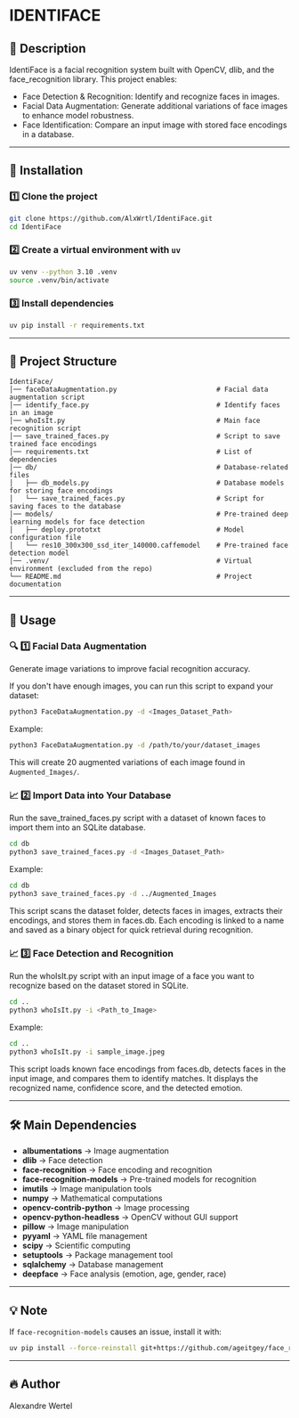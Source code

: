 # IDENTIFACE

## 📌 Description

IdentiFace is a facial recognition system built with OpenCV, dlib, and the face_recognition library. This project enables:

- Face Detection & Recognition: Identify and recognize faces in images.
- Facial Data Augmentation: Generate additional variations of face images to enhance model robustness.
- Face Identification: Compare an input image with stored face encodings in a database.

---

## 🚀 Installation

### 1️⃣ Clone the project

```bash
git clone https://github.com/AlxWrtl/IdentiFace.git
cd IdentiFace
```

### 2️⃣ Create a virtual environment with `uv`

```bash
uv venv --python 3.10 .venv
source .venv/bin/activate
```

### 3️⃣ Install dependencies

```bash
uv pip install -r requirements.txt
```

---

## 📂 Project Structure

```plaintext
IdentiFace/
│── faceDataAugmentation.py                         # Facial data augmentation script
│── identify_face.py                                # Identify faces in an image
│── whoIsIt.py                                      # Main face recognition script
│── save_trained_faces.py                           # Script to save trained face encodings
│── requirements.txt                                # List of dependencies
│── db/                                             # Database-related files
│   ├── db_models.py                                # Database models for storing face encodings
│   └── save_trained_faces.py                       # Script for saving faces to the database
│── models/                                         # Pre-trained deep learning models for face detection
│   ├── deploy.prototxt                             # Model configuration file
│   └── res10_300x300_ssd_iter_140000.caffemodel    # Pre-trained face detection model
│── .venv/                                          # Virtual environment (excluded from the repo)
└── README.md                                       # Project documentation
```

---

## 🎯 Usage

### 🔍 1️⃣  Facial Data Augmentation

Generate image variations to improve facial recognition accuracy.

If you don't have enough images, you can run this script to expand your dataset:

```bash
python3 FaceDataAugmentation.py -d <Images_Dataset_Path>
```

Example:

```bash
python3 FaceDataAugmentation.py -d /path/to/your/dataset_images
```

This will create 20 augmented variations of each image found in `Augmented_Images/`.

### 📈 2️⃣ Import Data into Your Database

Run the save_trained_faces.py script with a dataset of known faces to import them into an SQLite database.

```bash
cd db
python3 save_trained_faces.py -d <Images_Dataset_Path>
```

Example:

```bash
cd db
python3 save_trained_faces.py -d ../Augmented_Images
```

This script scans the dataset folder, detects faces in images, extracts their encodings, and stores them in faces.db. Each encoding is linked to a name and saved as a binary object for quick retrieval during recognition.

### 📈 3️⃣ Face Detection and Recognition

Run the whoIsIt.py script with an input image of a face you want to recognize based on the dataset stored in SQLite.

```bash
cd ..
python3 whoIsIt.py -i <Path_to_Image>
```

Example:

```bash
cd ..
python3 whoIsIt.py -i sample_image.jpeg
```

This script loads known face encodings from faces.db, detects faces in the input image, and compares them to identify matches. It displays the recognized name, confidence score, and the detected emotion.

---

## 🛠 Main Dependencies

- **albumentations** → Image augmentation
- **dlib** → Face detection
- **face-recognition** → Face encoding and recognition
- **face-recognition-models** → Pre-trained models for recognition
- **imutils** → Image manipulation tools
- **numpy** → Mathematical computations
- **opencv-contrib-python** → Image processing
- **opencv-python-headless** → OpenCV without GUI support
- **pillow** → Image manipulation
- **pyyaml** → YAML file management
- **scipy** → Scientific computing
- **setuptools** → Package management tool
- **sqlalchemy** → Database management
- **deepface** → Face analysis (emotion, age, gender, race)

---

## 💡 Note

If `face-recognition-models` causes an issue, install it with:

```bash
uv pip install --force-reinstall git+https://github.com/ageitgey/face_recognition_models
```

---

## 🔥 Author

Alexandre Wertel
